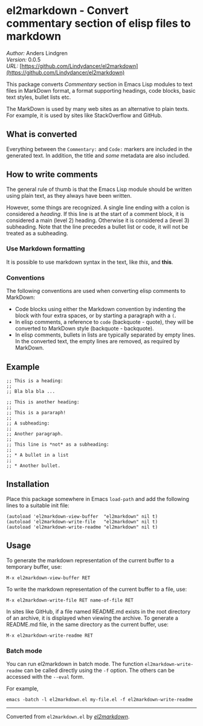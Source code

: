 # el2markdown - Convert commentary section of elisp files to markdown

*Author:* Anders Lindgren<br>
*Version:* 0.0.5<br>
*URL:* [https://github.com/Lindydancer/el2markdown](https://github.com/Lindydancer/el2markdown)<br>

This package converts *Commentary* section in Emacs Lisp modules to
text files in MarkDown format, a format supporting headings, code
blocks, basic text styles, bullet lists etc.

The MarkDown is used by many web sites as an alternative to plain
texts. For example, it is used by sites like StackOverflow and
GitHub.

## What is converted

Everything between the `Commentary:` and `Code:` markers are
included in the generated text. In addition, the title and *some*
metadata are also included.

## How to write comments

The general rule of thumb is that the Emacs Lisp module should be
written using plain text, as they always have been written.

However, some things are recognized. A single line ending with a
colon is considered a *heading*. If this line is at the start of a
comment block, it is considered a main (level 2) heading. Otherwise
it is considered a (level 3) subheading. Note that the line
precedes a bullet list or code, it will not be treated as a
subheading.

### Use Markdown formatting

It is possible to use markdown syntax in the text, like *this*, and
**this**.

### Conventions

The following conventions are used when converting elisp comments
to MarkDown:

* Code blocks using either the Markdown convention by indenting the
  block with four extra spaces, or by starting a paragraph with a
  `(`.
* In elisp comments, a reference to `code` (backquote - quote),
  they will be converted to MarkDown style (backquote - backquote).
* In elisp comments, bullets in lists are typically separated by
  empty lines. In the converted text, the empty lines are removed,
  as required by MarkDown.


## Example

    ;; This is a heading:
    ;;
    ;; Bla bla bla ...

    ;; This is another heading:
    ;;
    ;; This is a pararaph!
    ;;
    ;; A subheading:
    ;;
    ;; Another paragraph.
    ;;
    ;; This line is *not* as a subheading:
    ;;
    ;; * A bullet in a list
    ;;
    ;; * Another bullet.

## Installation

Place this package somewhere in Emacs `load-path` and add the
following lines to a suitable init file:

    (autoload 'el2markdown-view-buffer  "el2markdown" nil t)
    (autoload 'el2markdown-write-file   "el2markdown" nil t)
    (autoload 'el2markdown-write-readme "el2markdown" nil t)

## Usage

To generate the markdown representation of the current buffer to a
temporary buffer, use:

    M-x el2markdown-view-buffer RET

To write the markdown representation of the current buffer to a
file, use:

    M-x el2markdown-write-file RET name-of-file RET

In sites like GitHub, if a file named README.md exists in the root
directory of an archive, it is displayed when viewing the archive.
To generate a README.md file, in the same directory as the current
buffer, use:

    M-x el2markdown-write-readme RET

### Batch mode

You can run el2markdown in batch mode. The function
`el2markdown-write-readme` can be called directly using the `-f`
option. The others can be accessed with the `--eval` form.

For example,

    emacs -batch -l el2markdown.el my-file.el -f el2markdown-write-readme



---
Converted from `el2markdown.el` by [*el2markdown*](https://github.com/Lindydancer/el2markdown).
